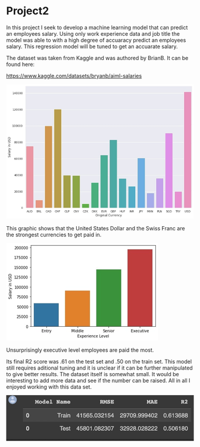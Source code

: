 # Project2

In this project I seek to develop a machine learning model that can predict an employees salary. Using only work experience data and job title the model was able to with a high degree of accuaracy predict an employees salary. This regression model will be tuned to get an accuarate salary.

The dataset was taken from Kaggle and was authored by BrianB. It can be found here:

https://www.kaggle.com/datasets/bryanb/aiml-salaries

![](https://github.com/sls3542/Project2/blob/main/MLgraphic.jpg)

This graphic shows that the United States Dollar and the Swiss Franc are the strongest currencies to get paid in.

![](https://github.com/sls3542/Project2/blob/main/MLGraphic2.jpg)

Unsurprisingly executive level employees are paid the most.

Its final R2 score was .61 on the test set and .50 on the train set. This model still requires aditional tuning and it is unclear if it can be further manipulated to give better results. The dataset itself is somewhat small. It would be interesting to add more data and see if the number can be raised. All in all I enjoyed working with this data set.

![](https://github.com/sls3542/Project2/blob/main/DATA2.jpg)
